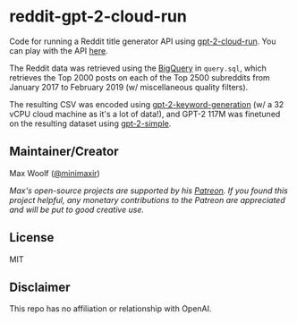 # reddit-gpt-2-cloud-run

Code for running a Reddit title generator API using [gpt-2-cloud-run](https://github.com/minimaxir/gpt-2-cloud-run). You can play with the API [here](https://minimaxir.com/apps/gpt2-reddit/).

The Reddit data was retrieved using the [BigQuery](https://cloud.google.com/bigquery/) in `query.sql`, which retrieves the Top 2000 posts on each of the Top 2500 subreddits from January 2017 to February 2019 (w/ miscellaneous quality filters).

The resulting CSV was encoded using [gpt-2-keyword-generation](https://github.com/minimaxir/gpt-2-keyword-generation) (w/ a 32 vCPU cloud machine as it's a lot of data!), and GPT-2 117M was finetuned on the resulting dataset using [gpt-2-simple](https://github.com/minimaxir/gpt-2-simple).

## Maintainer/Creator

Max Woolf ([@minimaxir](https://minimaxir.com))

*Max's open-source projects are supported by his [Patreon](https://www.patreon.com/minimaxir). If you found this project helpful, any monetary contributions to the Patreon are appreciated and will be put to good creative use.*

## License

MIT

## Disclaimer

This repo has no affiliation or relationship with OpenAI.